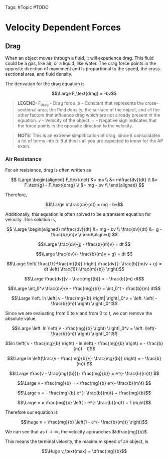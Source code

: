 Tags: #Topic #TODO

# Velocity Dependent Forces

## Drag

When an object moves through a fluid, it will experience drag. This fluid could be a gas, like air, or a liquid, like water. The drag force points in the opposite direction of movement and is proportional to the speed, the cross-sectional area, and fluid density.

The derivation for the drag equation is

$$\Large F_\text{drag} = -bv$$

> **LEGEND:**
> $F_\text{drag}$ - Drag force.
> $b$ - Constant that represents the cross-sectional area, the fluid density, the surface of the object, and all the other factors that influence drag which are not already present in the equation.
> $v$ - Velocity of the object.
> $-$ - Negative sign indicates that the force points in the opposite direction to the velocity.

> **NOTE:**
> This is an extreme simplification of drag, since it consolidates a lot of terms into $b$. But this is all you are expected to know for the AP exam.

### Air Resistance

For air resistance, drag is often written as

$$
\Large
\begin{aligned}
F_\text{net} &= ma \\
&= m\frac{dv}{dt} \\
&= F_\text{g} - F_\text{drag} \\
&= mg - bv \\
\end{aligned}
$$

Therefore,

$$\Large m\frac{dv}{dt} = mg - bv$$

Additionally, this equation is often solved to be a transient equation for velocity. This solution is,

$$
\Large 
\begin{aligned}
m\frac{dv}{dt} &= mg - bv \\
\frac{dv}{dt} &= g - \frac{b}{m}v \\
\end{aligned}
$$

$$\Large 
\frac{dv}{g - \frac{b}{m}v} = dt $$

$$\Large \frac{dv}{- \frac{b}{m}v + g} = dt $$

$$\Large  \left( \frac{1}{-\frac{m}{b}} \right) \frac{dv}{- \frac{b}{m}v + g} = dt \left( \frac{1}{-\frac{m}{b}} \right)$$

$$\Large \frac{dv}{v - \frac{mg}{b}} = - \frac{b}{m} dt$$

$$\Large \int_0^v \frac{dv}{v - \frac{mg}{b}} = \int_0^t - \frac{b}{m} dt$$

$$\Large \left. ln \left| v - \frac{mg}{b} \right| \right|_0^v = \left. \left( - \frac{b}{m}t \right) \right|_0^t$$

Since we are evaluating from $0$ to $v$ and from $0$ to $t$, we can remove the absolute value.

$$\Large \left. ln \left( v - \frac{mg}{b} \right) \right|_0^v = \left. \left(- \frac{b}{m}t \right) \right|_0^t$$

$$ln \left( v - \frac{mg}{b} \right) - ln \left( - \frac{mg}{b} \right) = - \frac{b}{m}t - 0$$

$$\Large ln \left(\frac{v - \frac{mg}{b}}{- \frac{mg}{b}} \right) = - \frac{b}{m}t $$

$$\Large \frac{v - \frac{mg}{b}}{- \frac{mg}{b}} = e^{- \frac{b}{m}t} $$

$$\Large v - \frac{mg}{b} = - \frac{mg}{b} e^{- \frac{b}{m}t} $$

$$\Large v = - \frac{mg}{b} e^{- \frac{b}{m}t} + \frac{mg}{b}$$

$$\Large v = \frac{mg}{b} \left( - e^{- \frac{b}{m}t} + 1 \right)$$

Therefore our equation is

$$\huge v = \frac{mg}{b} \left(1 - e^{- \frac{b}{m}t} \right)$$

We can see that as $t \to \infty$, the velocity appraoches $\dfrac{mg}{b}$.

This means the terminal velocity, the maximum speed of an object, is

$$\Huge v_\text{max} = \dfrac{mg}{b}$$